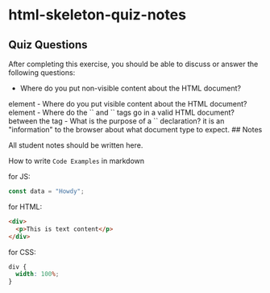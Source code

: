 # html-skeleton-quiz-notes

## Quiz Questions

After completing this exercise, you should be able to discuss or answer the following questions:

- Where do you put non-visible content about the HTML document?
<head> element
- Where do you put visible content about the HTML document?
<body> element
- Where do the `<head>` and `<body>` tags go in a valid HTML document?
between the  <html> tag
- What is the purpose of a `<!DOCTYPE>` declaration?
it is an "information" to the browser about what document type to expect.
## Notes

All student notes should be written here.


How to write `Code Examples` in markdown

for JS:

```javascript
const data = "Howdy";
```

for HTML:

```html
<div>
  <p>This is text content</p>
</div>
```

for CSS:

```css
div {
  width: 100%;
}
```
